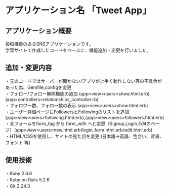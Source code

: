 # アプリケーション名  「Tweet App」
  
## アプリケーション概要
投稿機能のあるSNSアプリケーションです。  
学習サイトで作成したコードをベースに、機能追加・変更を行いました。  


## 追加・変更内容
・元のコードではサーバーが開かない/アプリが上手く動作しない等の不具合があった為、Gemfile,configを変更  
・フォロー/フォロー解除機能の追加 (app>view>users>show.html.erb)(app>controllers>relationships_controller.rb)  
・フォロワー数、フォロー数の表示 (app>view>users>show.html.erb)  
・ユーザー詳細ページにFollowersとFollowingのリストを追加 (app>view>users>following.html.erb),(app>view>users>followers.html.erb)  
・全フォームをform_tag から form_with へと変更（Signup,Login,Editのページ）(app>view>users>new.html.erb/login_form.html.erb/edit.html.erb)  
・HTML/CSSを使用し、サイトの見た目を変更  (日本語->英語、色合い、背景、フォント 等)  

## 使用技術
・Ruby 2.6.8  
・Ruby on Rails 5.2.6  
・Git 2.24.3







